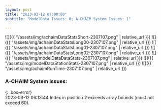 ```yaml
---
layout: post
title: "2023-03-12 07:00:00"
subtitle: "ModelData Issues: 0; A-CHAIM System Issues: 1"

---
```


![]({{ "/assets/img/achaimDataStatsShort-2307107.png" | relative_url }})
![]({{ "/assets/img/achaimDataStatsLong00-2307107.png" | relative_url }})
![]({{ "/assets/img/achaimDataStatsLong01-2307107.png" | relative_url }})
![]({{ "/assets/img/achaimDataStatsLong02-2307107.png" | relative_url }})
![]({{ "/assets/img/modelDataDataStats-2307107.png" | relative_url }})
![]({{ "/assets/img/modelDataStationStats-2307107.png" | relative_url }})
![]({{ "/assets/img/achaimRunTime-2307107.png" | relative_url }})


### A-CHAIM System Issues:  
  
{: .box-error}  
2023-03-12 06:13:44 Index in position 2 exceeds array bounds (must not exceed 60).  
